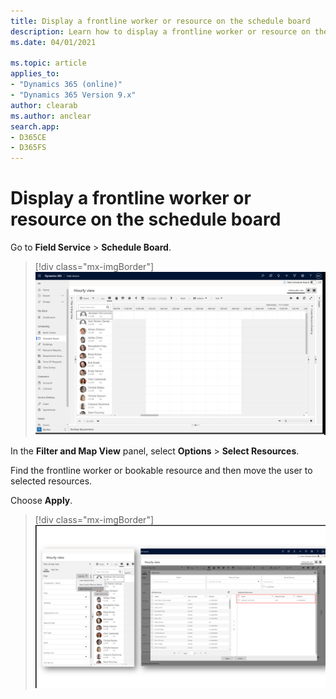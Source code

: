 ```yaml
---
title: Display a frontline worker or resource on the schedule board
description: Learn how to display a frontline worker or resource on the schedule board in Dynamics 365 Field Service.
ms.date: 04/01/2021

ms.topic: article
applies_to:
- "Dynamics 365 (online)"
- "Dynamics 365 Version 9.x"
author: clearab
ms.author: anclear
search.app:
- D365CE
- D365FS
---
```


# Display a frontline worker or resource on the schedule board

Go to **Field Service** > **Schedule Board**.

> [!div class="mx-imgBorder"]
> ![Screenshot of the schedule board in Field Service.](./media/quickstart-schedule-board-1.png)

In the **Filter and Map View** panel, select **Options** > **Select Resources**.

Find the frontline worker or bookable resource and then move the user to selected resources. 

Choose **Apply**.

> [!div class="mx-imgBorder"]
> ![Screenshot of the hourly view on the schedule board, showing the new bookable resource.](./media/quickstart-schedule-board-2.png)